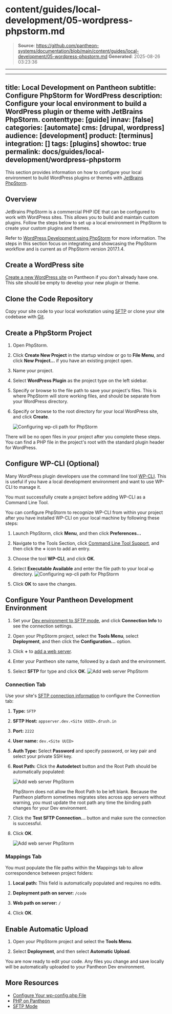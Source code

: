 # content/guides/local-development/05-wordpress-phpstorm.md

> **Source**: https://github.com/pantheon-systems/documentation/blob/main/content/guides/local-development/05-wordpress-phpstorm.md
> **Generated**: 2025-08-26 03:23:36

---

---
title: Local Development on Pantheon
subtitle: Configure PhpStorm for WordPress
description: Configure your local environment to build a WordPress plugin or theme with JetBrains PhpStorm.
contenttype: [guide]
innav: [false]
categories: [automate]
cms: [drupal, wordpress]
audience: [development]
product: [terminus]
integration: []
tags: [plugins]
showtoc: true
permalink: docs/guides/local-development/wordpress-phpstorm
---

This section provides information on how to configure your local environment to build WordPress plugins or themes with [JetBrains PhpStorm](https://www.jetbrains.com/phpstorm/).

## Overview

JetBrains PhpStorm is a commercial PHP IDE that can be configured to work with WordPress sites. This allows you to build and maintain custom plugins. Follow the steps below to set up a local environment in PhpStorm to create your custom plugins and themes.

Refer to [WordPress Development using PhpStorm](https://confluence.jetbrains.com/display/PhpStorm/WordPress+Development+using+PhpStorm) for more information. The steps in this section focus on integrating and showcasing the PhpStorm workflow and is current as of PhpStorm version 2017.1.4.

## Create a WordPress site

[Create a new WordPress site](/guides/getstarted/addsite/#create-a-new-cms-site) on Pantheon if you don't already have one. This site should be empty to develop your new plugin or theme.

## Clone the Code Repository

Copy your site code to your local workstation using [SFTP](/guides/sftp/sftp-connection-info#sftp-connection-info) or clone your site codebase with [Git](/guides/git/git-config#clone-your-site-codebase).

## Create a PhpStorm Project

1. Open PhpStorm.

1. Click **Create New Project** in the startup window or go to **File Menu**, and click **New Project...** if you have an existing project open.

1. Name your project.

1. Select **WordPress Plugin** as the project type on the left sidebar.

1. Specify or browse to the file path to save your project's files. This is where PhpStorm will store working files, and should be separate from your WordPress directory.

1. Specify or browse to the root directory for your local WordPress site, and click **Create**.

    ![Configuring wp-cli path for PhpStorm](../../../images/phpstorm-new-project-wordpress-plugin-screen.png)

There will be no open files in your project after you complete these steps. You can find a PHP file in the project's root with the standard plugin header for WordPress.

## Configure WP-CLI (Optional)

Many WordPress plugin developers use the command line tool [WP-CLI](https://make.wordpress.org/cli/handbook/). This is useful if you have a local development environment and want to use WP-CLI to manage it.

<Alert title="Note" type="info">
You must successfully create a project before adding WP-CLI as a Command Line Tool.
</Alert>

You can configure PhpStorm to recognize WP-CLI from within your project after you have installed WP-CLI on your local machine by following these steps:

1. Launch PhpStorm, click **Menu**, and then click **Preferences...**

1. Navigate to the Tools Section, click [Command Line Tool Support](https://www.jetbrains.com/help/phpstorm/command-line-tool-support.html), and then click the **+** icon to add an entry.

1. Choose the tool **WP-CLI**, and click **OK**.

1. Select **Executable Available** and enter the file path to your local `wp` directory.
 ![Configuring wp-cli path for PhpStorm](../../../images/path-to-wp-phpstorm.png)

1. Click **OK** to save the changes.

## Configure Your Pantheon Development Environment

1. Set your [Dev environment to SFTP mode](/sftp#sftp-mode), and click **Connection Info** to see the connection settings.

1. Open your PhpStorm project, select the **Tools Menu**, select  **Deployment**, and then click the **Configuration...** option.

1. Click **+** to [add a web server](https://www.jetbrains.com/help/phpstorm/add-server-dialog.html).

1. Enter your Pantheon site name, followed by a dash and the environment.

1. Select **SFTP** for type and click **OK**.
![Add web server PhpStorm](../../../images/add-web-server-phpstorm.png)

### Connection Tab

Use your site's [SFTP connection information](/sftp#sftp-connection-information) to configure the Connection tab:

1. **Type:** `SFTP`

1. **SFTP Host:** `appserver.dev.<Site UUID>.drush.in`

1. **Port:** `2222`

1. **User name:** `dev.<Site UUID>`

1. **Auth Type:** Select **Password** and specify password, or key pair and select your private SSH key.

1. **Root Path:** Click the **Autodetect** button and the Root Path should be automatically populated:

    ![Add web server PhpStorm](../../../images/phpstorm-deployment-connection-tab.png)

    <Alert title="Warning" type="danger">

    PhpStorm does not allow the Root Path to be left blank. Because the Pantheon platform sometimes migrates sites across app servers without warning, you must update the root path any time the binding path changes for your Dev environment.
    </Alert>

1. Click the **Test SFTP Connection...** button and make sure the connection is successful. 

1. Click **OK**.

    ![Add web server PhpStorm](../../../images/phpstorm-deployment-connection-test-sftp-success.png)

### Mappings Tab

You must populate the file paths within the Mappings tab to allow correspondence between project folders:

1. **Local path:** This field is automatically populated and requires no edits.

1. **Deployment path on server:** `/code`

1. **Web path on server:** `/`

1. Click **OK**.

## Enable Automatic Upload

1. Open your PhpStorm project and select the **Tools Menu**.

1. Select **Deployment**, and then select **Automatic Upload**.

You are now ready to edit your code. Any files you change and save locally will be automatically uploaded to your Pantheon Dev environment.

## More Resources

- [Configure Your wp-config.php File](/guides/php/wp-config-php)
- [PHP on Pantheon](/guides/php)
- [SFTP Mode](/sftp#sftp-mode)